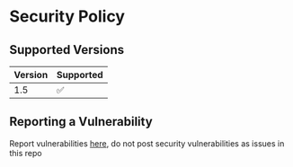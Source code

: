 # Security Policy

## Supported Versions

| Version | Supported          |
| ------- | ------------------ |
| 1.5   | :white_check_mark: |


## Reporting a Vulnerability

Report vulnerabilities [here](https://www.roomscout.ca/contactus), do not post security vulnerabilities as issues in this repo
